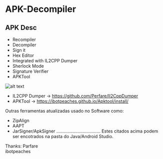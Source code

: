# APK-Decompiler
APK Desc
-------------------------------
- Recompiler
- Decompiler
- Sign it
- Hex Editor
- Integrated with IL2CPP Dumper
- Sherlock Mode
- Signature Verifier
- APKTool

![alt text](https://i.ibb.co/VVRqYfB/desc-apk.png)
- IL2CPP Dumper -> https://github.com/Perfare/Il2CppDumper
- APKTool -> https://ibotpeaches.github.io/Apktool/install/

Outras ferramentas atualizadas usado no Software como:
- ZipAlign
- AAPT
- JarSigner/ApkSigner
...................................
Estes citados acima podem ser encotrados na pasta do Java/Android Studio. <br />

Thanks:
Parfare <br />
ibotpeaches <br />
